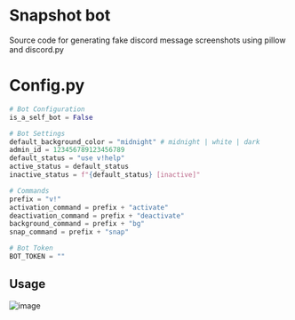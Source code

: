 # Snapshot bot
 Source code for generating fake discord message screenshots using pillow and discord.py

# Config.py
```py
# Bot Configuration
is_a_self_bot = False

# Bot Settings
default_background_color = "midnight" # midnight | white | dark
admin_id = 123456789123456789
default_status = "use v!help"
active_status = default_status
inactive_status = f"{default_status} [inactive]"

# Commands
prefix = "v!"
activation_command = prefix + "activate"
deactivation_command = prefix + "deactivate"
background_command = prefix + "bg"
snap_command = prefix + "snap"

# Bot Token
BOT_TOKEN = ""
```

## Usage
![image](https://i.ibb.co/B5rNc9Jq/image.png)
